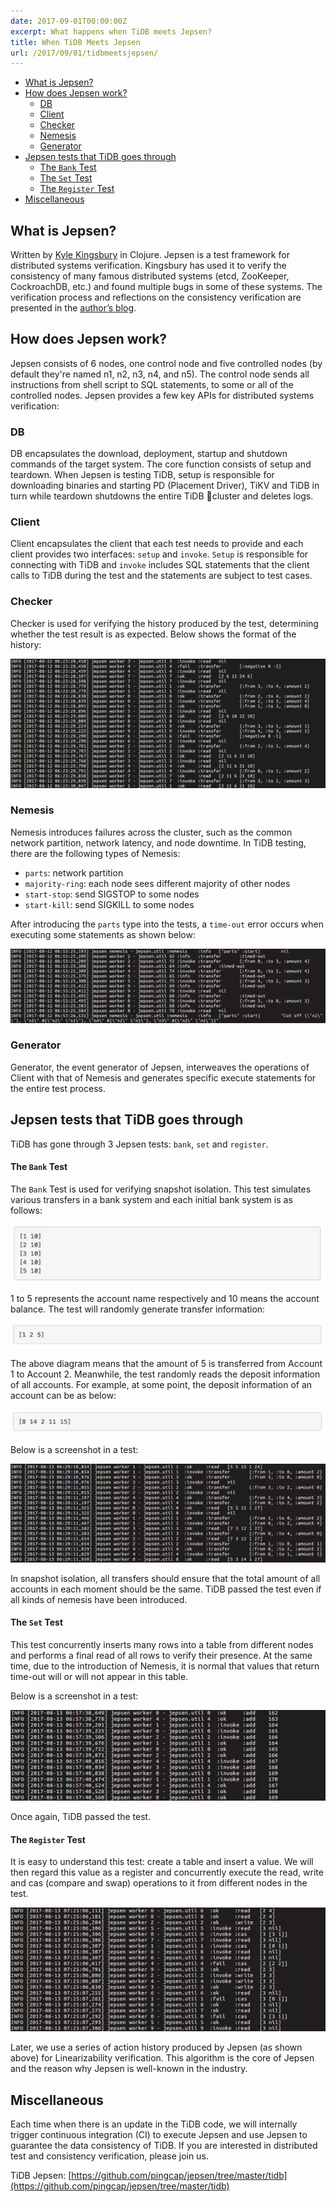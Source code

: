 ```yaml
---
date: 2017-09-01T00:00:00Z
excerpt: What happens when TiDB meets Jepsen?
title: When TiDB Meets Jepsen
url: /2017/09/01/tidbmeetsjepsen/
---
```


- [What is Jepsen?](#what-is-jepsen)
- [How does Jepsen work?](#how-does-jepsen-work)
    - [DB](#db)
    - [Client](#client)
    - [Checker](#checker)
    - [Nemesis](#nemesis)
    - [Generator](#generator)
- [Jepsen tests that TiDB goes through](#jepsen-tests-that-tidb-goes-through)
    - [The `Bank` Test](#the-bank-test)
    - [The `Set` Test](#the-set-test)
    - [The `Register` Test](#the-register-test)
- [Miscellaneous](#miscellaneous)


## What is Jepsen?

Written by [Kyle Kingsbury](https://aphyr.com/about) in Clojure. Jepsen is a test framework for distributed systems verification. Kingsbury has used it to verify the consistency of many famous distributed systems (etcd, ZooKeeper, CockroachDB, etc.) and found multiple bugs in some of these systems. The verification process and reflections on the consistency verification are presented in the [author’s blog](https://aphyr.com/tags/jepsen).

## How does Jepsen work?

Jepsen consists of 6 nodes, one control node and five controlled nodes (by default they're named n1, n2, n3, n4, and n5). The control node sends all instructions from shell script to SQL statements, to some or all of the controlled nodes. Jepsen provides a few key APIs for distributed systems verification:

### DB

DB encapsulates the download, deployment, startup and shutdown commands of the target system. The core function consists of setup and teardown. When Jepsen is testing TiDB, setup is responsible for downloading binaries and starting PD (Placement Driver), TiKV and TiDB in turn while teardown shutdowns the entire TiDB cluster and deletes logs.

### Client

Client encapsulates the client that each test needs to provide and each client provides two interfaces: `setup` and `invoke`. `Setup` is responsible for connecting with TiDB and `invoke` includes SQL statements that the client calls to TiDB during the test and the statements are subject to test cases.

### Checker

Checker is used for verifying the history produced by the test, determining whether the test result is as expected. Below shows the format of the history:

![The format of the history](media/history_format.png)

### Nemesis

Nemesis introduces failures across the cluster, such as the common network partition, network latency, and node downtime. In TiDB testing, there are the following types of Nemesis:

+ `parts`: network partition
+ `majority-ring`: each node sees different majority of other nodes
+ `start-stop`: send SIGSTOP to some nodes
+ `start-kill`: send SIGKILL to some nodes

After introducing the `parts` type into the tests, a `time-out` error occurs when executing some statements as shown below:

![The time-out error](media/timeout.png)

### Generator

Generator, the event generator of Jepsen, interweaves the operations of Client with that of Nemesis and generates specific execute statements for the entire test process.

## Jepsen tests that TiDB goes through

TiDB has gone through 3 Jepsen tests: `bank`, `set` and `register`.

#### The `Bank` Test

The `Bank` Test is used for verifying snapshot isolation. This test simulates various transfers in a bank system and each initial bank system is as follows:

![The bank test](media/bank.png)

1 to 5 represents the account name respectively and 10 means the account balance. The test will randomly generate transfer information:

![Transfer information](media/random.png)

The above diagram means that the amount of 5 is transferred from Account 1 to Account 2. Meanwhile, the test randomly reads the deposit information of all accounts. For example, at some point, the deposit information of an account can be as below:

![The deposit information](media/deposit.png)

Below is a screenshot in a test:

![A test example for bank](media/banktest.png)

In snapshot isolation, all transfers should ensure that the total amount of all accounts in each moment should be the same. TiDB passed the test even if all kinds of nemesis have been introduced.

#### The `Set` Test

This test concurrently inserts many rows into a table from different nodes and performs a final read of all rows to verify their presence. At the same time, due to the introduction of Nemesis, it is normal that values that return time-out will or will not appear in this table.

Below is a screenshot in a test:

![A test example for bank](media/setexample.png)

Once again, TiDB passed the test.

#### The `Register` Test

It is easy to understand this test: create a table and insert a value. We will then regard this value as a register and concurrently execute the read, write and cas (compare and swap) operations to it from different nodes in the test.

![A test example for register](media/registerexample.png)

Later, we use a series of action history produced by Jepsen (as shown above) for Linearizability verification. This algorithm is the core of Jepsen and the reason why Jepsen is well-known in the industry.

## Miscellaneous

Each time when there is an update in the TiDB code, we will internally trigger continuous integration (CI) to execute Jepsen and use Jepsen to guarantee the data consistency of TiDB. If you are interested in distributed test and consistency verification, please join us.

TiDB Jepsen: [https://github.com/pingcap/jepsen/tree/master/tidb](https://github.com/pingcap/jepsen/tree/master/tidb)

